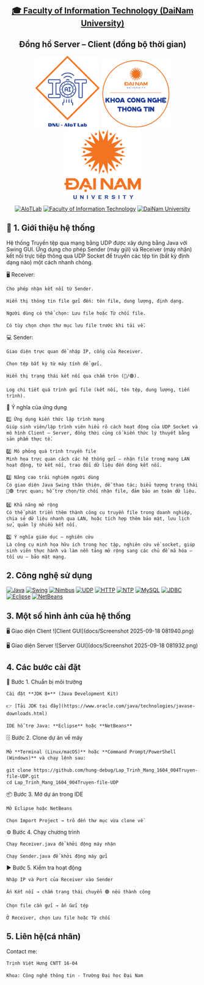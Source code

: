 <h2 align="center">
    <a href="https://dainam.edu.vn/vi/khoa-cong-nghe-thong-tin">
    🎓 Faculty of Information Technology (DaiNam University)
    </a>
</h2>
<h2 align="center">
   Đồng hồ Server – Client (đồng bộ thời gian)
</h2>
<div align="center">
    <p align="center">
        <img src="docs/aiotlab_logo.png" alt="AIoTLab Logo" width="170"/>
        <img src="docs/fitdnu_logo.png" alt="AIoTLab Logo" width="180"/>
        <img src="docs/dnu_logo.png" alt="DaiNam University Logo" width="200"/>
    </p>

[![AIoTLab](https://img.shields.io/badge/AIoTLab-green?style=for-the-badge)](https://www.facebook.com/DNUAIoTLab)
[![Faculty of Information Technology](https://img.shields.io/badge/Faculty%20of%20Information%20Technology-blue?style=for-the-badge)](https://dainam.edu.vn/vi/khoa-cong-nghe-thong-tin)
[![DaiNam University](https://img.shields.io/badge/DaiNam%20University-orange?style=for-the-badge)](https://dainam.edu.vn)

</div>

## 📖 1. Giới thiệu hệ thống 

Hệ thống Truyền tệp qua mạng bằng UDP được xây dựng bằng Java với Swing GUI.
Ứng dụng cho phép Sender (máy gửi) và Receiver (máy nhận) kết nối trực tiếp thông qua UDP Socket để truyền các tệp tin (bất kỳ định dạng nào) một cách nhanh chóng.

🖥️ Receiver:

    Cho phép nhận kết nối từ Sender.

    Hiển thị thông tin file gửi đến: tên file, dung lượng, định dạng.

    Người dùng có thể chọn: Lưu file hoặc Từ chối file.

    Có tùy chọn chọn thư mục lưu file trước khi tải về.

💻 Sender:

    Giao diện trực quan để nhập IP, cổng của Receiver.

    Chọn tệp bất kỳ từ máy tính để gửi.

    Hiển thị trạng thái kết nối qua chấm tròn (🔴/🟢).

    Log chi tiết quá trình gửi file (kết nối, tên tệp, dung lượng, tiến trình).

🎯 Ý nghĩa của ứng dụng

    1️⃣ Ứng dụng kiến thức lập trình mạng
    Giúp sinh viên/lập trình viên hiểu rõ cách hoạt động của UDP Socket và mô hình Client – Server, đồng thời củng cố kiến thức lý thuyết bằng sản phẩm thực tế.

    2️⃣ Mô phỏng quá trình truyền file
    Minh họa trực quan cách các hệ thống gửi – nhận file trong mạng LAN hoạt động, từ kết nối, trao đổi dữ liệu đến đóng kết nối.

    3️⃣ Nâng cao trải nghiệm người dùng
    Có giao diện Java Swing thân thiện, dễ thao tác; biểu tượng trạng thái 🔴🟢 trực quan; hỗ trợ chọn/từ chối nhận file, đảm bảo an toàn dữ liệu.

    4️⃣ Khả năng mở rộng
    Có thể phát triển thêm thành công cụ truyền file trong doanh nghiệp, chia sẻ dữ liệu nhanh qua LAN, hoặc tích hợp thêm bảo mật, lưu lịch sử, quản lý nhiều kết nối.

    5️⃣ Ý nghĩa giáo dục – nghiên cứu
    Là công cụ minh họa hữu ích trong học tập, nghiên cứu về socket, giúp sinh viên thực hành và làm nền tảng mở rộng sang các chủ đề mã hóa – tối ưu – bảo mật mạng.

## 2. Công nghệ sử dụng

[![Java](https://img.shields.io/badge/Java-ED8B00?style=for-the-badge&logo=openjdk&logoColor=white)](https://www.oracle.com/java/technologies/javase-downloads.html) 
[![Swing](https://img.shields.io/badge/Java%20Swing-007396?style=for-the-badge&logo=java&logoColor=white)](https://docs.oracle.com/javase/tutorial/uiswing/) 
[![Nimbus](https://img.shields.io/badge/Nimbus%20Look&Feel-4B0082?style=for-the-badge&logo=java&logoColor=white)](https://docs.oracle.com/javase/tutorial/uiswing/lookandfeel/nimbus.html) 
[![UDP](https://img.shields.io/badge/UDP%20Socket-00599C?style=for-the-badge&logo=socket.io&logoColor=white)](https://docs.oracle.com/javase/tutorial/networking/datagrams/) 
[![HTTP](https://img.shields.io/badge/HTTP-FF6F00?style=for-the-badge&logo=mozilla&logoColor=white)](https://developer.mozilla.org/en-US/docs/Web/HTTP) 
[![NTP](https://img.shields.io/badge/NTP-228B22?style=for-the-badge&logo=internet-explorer&logoColor=white)](https://www.ntp.org/) 
[![MySQL](https://img.shields.io/badge/MySQL-4479A1?style=for-the-badge&logo=mysql&logoColor=white)](https://www.mysql.com/) 
[![JDBC](https://img.shields.io/badge/JDBC%20Connector-CC0000?style=for-the-badge&logo=java&logoColor=white)](https://dev.mysql.com/downloads/connector/j/) 
[![Eclipse](https://img.shields.io/badge/Eclipse-2C2255?style=for-the-badge&logo=eclipseide&logoColor=white)](https://www.eclipse.org/) 
[![NetBeans](https://img.shields.io/badge/NetBeans-1B6AC6?style=for-the-badge&logo=apachenetbeanside&logoColor=white)](https://netbeans.apache.org/) 
 


## 3. Một số hình ảnh của hệ thống
 
🖥️ Giao diện Client
![Client GUI](docs/Screenshot 2025-09-18 081940.png)


🖥️ Giao diện Server
![Server GUI](docs/Screenshot 2025-09-18 081932.png)

## 4. Các bước cài đặt
🔧 Bước 1. Chuẩn bị môi trường

    Cài đặt **JDK 8+** (Java Development Kit) 

    👉 [Tải JDK tại đây](https://www.oracle.com/java/technologies/javase-downloads.html)

    IDE hỗ trợ Java: **Eclipse** hoặc **NetBeans**
🗄️ Bước 2. Clone dự án về máy

    Mở **Terminal (Linux/macOS)** hoặc **Command Prompt/PowerShell (Windows)** và chạy lệnh sau:
    
    git clone https://github.com/hung-debug/Lap_Trinh_Mang_1604_004Truyen-file-UDP.git
    cd Lap_Trinh_Mang_1604_004Truyen-file-UDP

📦 Bước 3. Mở dự án trong IDE

    Mở Eclipse hoặc NetBeans

    Chọn Import Project → trỏ đến thư mục vừa clone về
    
⚙️ Bước 4. Chạy chương trình

    Chạy Receiver.java để khởi động máy nhận

    Chạy Sender.java để khởi động máy gửi

▶️ Bước 5. Kiểm tra hoạt động

    Nhập IP và Port của Receiver vào Sender

    Ấn Kết nối → chấm trạng thái chuyển 🟢 nếu thành công

    Chọn file cần gửi → ấn Gửi tệp
    
    Ở Receiver, chọn Lưu file hoặc Từ chối


## 5. Liên hệ(cá nhân)

Contact me:


    Trịnh Việt Hưng CNTT 16-04

    Khoa: Công nghệ thông tin - Trường Đại học Đại Nam 

   


    
